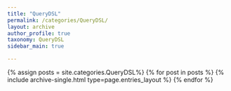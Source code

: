 ```yaml
---
title: "QueryDSL"
permalink: /categories/QueryDSL/
layout: archive
author_profile: true
taxonomy: QueryDSL
sidebar_main: true

---
```


{% assign posts = site.categories.QueryDSL%}
{% for post in posts %} {% include archive-single.html type=page.entries_layout %} {% endfor %}

